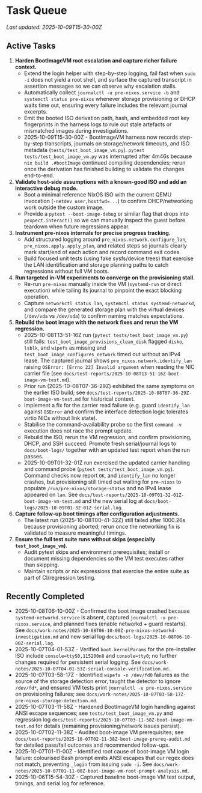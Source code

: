 # Task Queue

_Last updated: 2025-10-09T15-30-00Z_

## Active Tasks

1. **Harden BootImageVM root escalation and capture richer failure context.**
   - Extend the login helper with step-by-step logging, fail fast when `sudo -i` does not yield a root shell, and surface the captured transcript in assertion messages so we can observe why escalation stalls.
   - Automatically collect `journalctl -u pre-nixos.service -b` and `systemctl status pre-nixos` whenever storage provisioning or DHCP waits time out, ensuring every failure includes the relevant journal excerpts.
   - Emit the booted ISO derivation path, hash, and embedded root key fingerprints in the harness logs to rule out stale artefacts or mismatched images during investigations.
   - 2025-10-09T15-30-00Z - BootImageVM harness now records step-by-step transcripts, journals on storage/network timeouts, and ISO metadata (`tests/test_boot_image_vm.py`). `pytest tests/test_boot_image_vm.py` was interrupted after 4m46s because `nix build .#bootImage` continued compiling dependencies; rerun once the derivation has finished building to validate the changes end-to-end.
2. **Validate host-side assumptions with a known-good ISO and add an interactive debug mode.**
   - Boot a minimal reference NixOS ISO with the current QEMU invocation (`-netdev user,hostfwd=...`) to confirm DHCP/networking work outside the custom image.
   - Provide a `pytest --boot-image-debug` or similar flag that drops into `pexpect.interact()` so we can manually inspect the guest before teardown when future regressions appear.
3. **Instrument pre-nixos internals for precise progress tracking.**
   - Add structured logging around `pre_nixos.network.configure_lan`, `pre_nixos.apply.apply_plan`, and related steps so journals clearly mark start/end of each action and record command exit codes.
   - Build focused unit tests (using fake sysfs/device trees) that exercise the LAN identification and storage planning paths to catch regressions without full VM boots.
4. **Run targeted in-VM experiments to converge on the provisioning stall.**
   - Re-run `pre-nixos` manually inside the VM (`systemd-run` or direct execution) while tailing its journal to pinpoint the exact blocking operation.
   - Capture `networkctl status lan`, `systemctl status systemd-networkd`, and compare the generated storage plan with the virtual devices (`/dev/vda` vs `/dev/sda`) to confirm naming matches expectations.
5. **Rebuild the boot image with the network fixes and rerun the VM regression.**
   - 2025-10-08T13-51-16Z run (`pytest tests/test_boot_image_vm.py`) still fails: `test_boot_image_provisions_clean_disk` flagged `disko`, `lsblk`, and `wipefs` as missing and `test_boot_image_configures_network` timed out without an IPv4 lease. The captured journal shows `pre_nixos.network.identify_lan` raising `OSError: [Errno 22] Invalid argument` when reading the NIC carrier file (see `docs/test-reports/2025-10-08T13-51-16Z-boot-image-vm-test.md`).
   - Prior run (2025-10-08T07-36-29Z) exhibited the same symptoms on the earlier ISO build; see `docs/test-reports/2025-10-08T07-36-29Z-boot-image-vm-test.md` for historical context.
   - Implement a fix for the carrier read failure (e.g. guard `identify_lan` against `OSError` and confirm the interface detection logic tolerates virtio NICs without link state).
   - Stabilise the command-availability probe so the first `command -v` execution does not race the prompt update.
   - Rebuild the ISO, rerun the VM regression, and confirm provisioning, DHCP, and SSH succeed. Promote fresh serial/journal logs to `docs/boot-logs/` together with an updated test report when the run passes.
   - 2025-10-09T01-32-01Z run exercised the updated carrier handling and command probe (`pytest tests/test_boot_image_vm.py`). Command checks now report `OK`, and `identify_lan` no longer crashes, but provisioning still timed out waiting for `pre-nixos` to populate `/run/pre-nixos/storage-status` and no IPv4 lease appeared on `lan`. See `docs/test-reports/2025-10-09T01-32-01Z-boot-image-vm-test.md` and the new serial log at `docs/boot-logs/2025-10-09T01-32-01Z-serial.log`.
6. **Capture follow-up boot timings after configuration adjustments.**
   - The latest run (2025-10-08T00-41-32Z) still failed after 1000.26s because provisioning aborted; rerun once the networking fix is validated to measure meaningful timings.
7. **Ensure the full test suite runs without skips (especially `test_boot_image_vm`).**
   - Audit pytest skips and environment prerequisites; install or document missing dependencies so the VM test executes rather than skipping.
   - Maintain scripts or nix expressions that exercise the entire suite as part of CI/regression testing.

## Recently Completed

- 2025-10-08T06-10-00Z - Confirmed the boot image crashed because `systemd-networkd.service` is absent, captured `journalctl -u pre-nixos.service`, and planned fixes (enable networkd + guard restarts). See `docs/work-notes/2025-10-08T06-10-00Z-pre-nixos-networkd-investigation.md` and new serial log `docs/boot-logs/2025-10-08T06-10-00Z-serial.log`.
- 2025-10-07T04-01-53Z - Verified `boot.kernelParams` for the pre-installer ISO include `console=ttyS0,115200n8` and `console=tty0`; no further changes required for persistent serial logging. See `docs/work-notes/2025-10-07T04-01-53Z-serial-console-verification.md`.
- 2025-10-07T03-58-17Z - Identified `wipefs -n /dev/fd0` failures as the source of the storage detection error, taught the detector to ignore `/dev/fd*`, and ensured VM tests print `journalctl -u pre-nixos.service` on provisioning failures; see `docs/work-notes/2025-10-07T03-58-17Z-pre-nixos-storage-detection.md`.
- 2025-10-07T03-11-58Z - Hardened BootImageVM login handling against ANSI escape sequences; see `tests/test_boot_image_vm.py` and regression log `docs/test-reports/2025-10-07T03-11-58Z-boot-image-vm-test.md` for details (remaining provisioning/network issues persist).
- 2025-10-07T02-11-38Z - Audited boot-image VM prerequisites; see `docs/test-reports/2025-10-07T02-11-38Z-boot-image-prereq-audit.md` for detailed pass/fail outcomes and recommended follow-ups.
- 2025-10-07T01-11-00Z - Identified root cause of boot-image VM login failure: colourised Bash prompt emits ANSI escapes that our regex does not match, preventing `_login` from issuing `sudo -i`. See `docs/work-notes/2025-10-07T01-11-00Z-boot-image-vm-root-prompt-analysis.md`.
- 2025-10-06T15-54-30Z - Captured baseline boot-image VM test output, timings, and serial log for reference.
